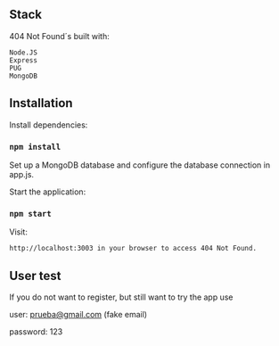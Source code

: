
## Stack

404 Not Found´s built with:

    Node.JS
    Express
    PUG
    MongoDB


## Installation

Install dependencies:

### `npm install`

Set up a MongoDB database and configure the database connection in app.js.

Start the application:

### `npm start`
  
Visit:

    http://localhost:3003 in your browser to access 404 Not Found.
    
## User test

If you do not want to register, but still want to try the app use

user: prueba@gmail.com (fake email)

password: 123
